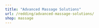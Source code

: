 ```yaml
---
title: "Advanced Massage Solutions"
url: /redding/advanced-massage-solutions/
shop: massage
---
```

